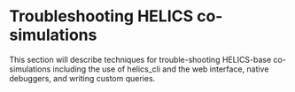 # Troubleshooting HELICS co-simulations

This section will describe techniques for trouble-shooting HELICS-base co-simulations including the use of helics_cli and the web interface, native debuggers, and writing custom queries.
